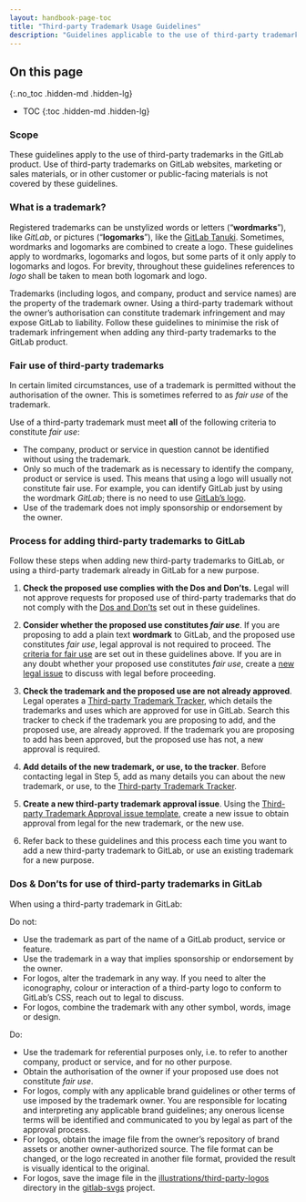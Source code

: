 ```yaml
---
layout: handbook-page-toc
title: "Third-party Trademark Usage Guidelines"
description: "Guidelines applicable to the use of third-party trademarks in the GitLab product"
---
```


## On this page
{:.no_toc .hidden-md .hidden-lg}

- TOC
{:toc .hidden-md .hidden-lg}

### Scope

These guidelines apply to the use of third-party trademarks in the GitLab product. Use of third-party trademarks on GitLab websites, marketing or sales materials, or in other customer or public-facing materials is not covered by these guidelines.

### What is a trademark?

Registered trademarks can be unstylized words or letters (“**wordmarks**”), like _GitLab_, or pictures (“**logomarks**”), like the [GitLab Tanuki](https://about.gitlab.com/images/press/logo/png/gitlab-icon-rgb.png). Sometimes, wordmarks and logomarks are combined to create a logo. These guidelines apply to wordmarks, logomarks and logos, but some parts of it only apply to logomarks and logos. For brevity, throughout these guidelines references to _logo_ shall be taken to mean both logomark and logo.

Trademarks (including logos, and company, product and service names) are the property of the trademark owner. Using a third-party trademark without the owner’s authorisation can constitute trademark infringement and may expose GitLab to liability. Follow these guidelines to minimise the risk of trademark infringement when adding any third-party trademarks to the GitLab product.

### Fair use of third-party trademarks

In certain limited circumstances, use of a trademark is permitted without the authorisation of the owner. This is sometimes referred to as _fair use_ of the trademark.

Use of a third-party trademark must meet **all** of the following criteria to constitute _fair use_:

*   The company, product or service in question cannot be identified without using the trademark.
*   Only so much of the trademark as is necessary to identify the company, product or service is used. This means that using a logo will usually not constitute fair use. For example, you can identify GitLab just by using the wordmark _GitLab_; there is no need to use [GitLab’s logo](https://about.gitlab.com/images/press/logo/png/gitlab-logo-gray-rgb.png). 
*   Use of the trademark does not imply sponsorship or endorsement by the owner.

### Process for adding third-party trademarks to GitLab

Follow these steps when adding new third-party trademarks to GitLab, or using a third-party trademark already in GitLab for a new purpose.

1. **Check the proposed use complies with the Dos and Don’ts.** Legal will not approve requests for proposed use of third-party trademarks that do not comply with the [Dos and Don’ts](https://gitlab.com/-/ide/project/gitlab-com/www-gitlab-com/tree/master/-/sites/handbook/source/handbook/legal/policies/third-party-trademark-usage-guidelines/index.html.md/#dos-donts-for-use-of-third-party-trademarks-in-gitlab) set out in these guidelines.

2. **Consider whether the proposed use constitutes _fair use_**. If you are proposing to add a plain text **wordmark** to GitLab, and the proposed use constitutes _fair use_, legal approval is not required to proceed. The [criteria for fair use](https://gitlab.com/-/ide/project/gitlab-com/www-gitlab-com/tree/master/-/sites/handbook/source/handbook/legal/policies/third-party-trademark-usage-guidelines/index.html.md/#fair-use-of-third-party-trademarks) are set out in these guidelines above. If you are in any doubt whether your proposed use constitutes _fair use_, create a [new legal issue](https://gitlab.com/gitlab-com/legal-and-compliance/-/issues/new?issuable_template=general-legal-template) to discuss with legal before proceeding.
3. **Check the trademark and the proposed use are not already approved**. Legal operates a [Third-party Trademark Tracker](https://docs.google.com/spreadsheets/d/1fa4pzDgbtXSbjw1hex-jouoYu_NDwHpwQwJMbcBHmI4/edit?usp=sharing), which details the trademarks and uses which are approved for use in GitLab. Search this tracker to check if the trademark you are proposing to add, and the proposed use, are already approved. If the trademark you are proposing to add has been approved, but the proposed use has not, a new approval is required.
4. **Add details of the new trademark, or use, to the tracker**. Before contacting legal in Step 5, add as many details you can about the new trademark, or use, to the [Third-party Trademark Tracker](https://docs.google.com/spreadsheets/d/1fa4pzDgbtXSbjw1hex-jouoYu_NDwHpwQwJMbcBHmI4/edit?usp=sharing). 
5. **Create a new third-party trademark approval issue**. Using the [Third-party Trademark Approval issue template](https://gitlab.com/gitlab-com/legal-and-compliance/-/issues/new?issuable_template=thirdparty-logo-approval), create a new issue to obtain approval from legal for the new trademark, or the new use.
6. Refer back to these guidelines and this process each time you want to add a new third-party trademark to GitLab, or use an existing trademark for a new purpose. 

### Dos & Don’ts for use of third-party trademarks in GitLab 

When using a third-party trademark in GitLab:

Do not:

*   Use the trademark as part of the name of a GitLab product, service or feature.
*   Use the trademark in a way that implies sponsorship or endorsement by the owner.
*   For logos, alter the trademark in any way. If you need to alter the iconography, colour or interaction of a third-party logo to conform to GitLab’s CSS, reach out to legal to discuss.
*   For logos, combine the trademark with any other symbol, words, image or design.

Do:

*   Use the trademark for referential purposes only, i.e. to refer to another company, product or service, and for no other purpose.
*   Obtain the authorisation of the owner if your proposed use does not constitute _fair use_.
*   For logos, comply with any applicable brand guidelines or other terms of use imposed by the trademark owner. You are responsible for locating and interpreting any applicable brand guidelines; any onerous license terms will be identified and communicated to you by legal as part of the approval process.  
*   For logos, obtain the image file from the owner’s repository of brand assets or another owner-authorized source. The file format can be changed, or the logo recreated in another file format, provided the result is visually identical to the original.
*   For logos, save the image file in the [illustrations/third-party-logos](https://gitlab.com/gitlab-org/gitlab-svgs/-/tree/main/illustrations/third-party-logos) directory in the [gitlab-svgs](https://gitlab.com/gitlab-org/gitlab-svgs) project.
